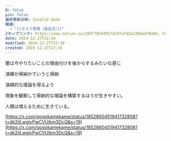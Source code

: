 ```yaml
---
Q: false
pin: false
最終更新日時: Invalid date
関連:
  - "[[タスク管理（過去文）]]"
2ホップリンク: https://www.notion.so/28977054491742dfafd2e2384ad70a66, https://www.notion.so/2d537d7c8e0a43f49f331c492bef06cb, https://www.notion.so/3056553b21e84163b3e0ad162d924b07, https://www.notion.so/37dc6fa32cfe48cdb6ee6c64ce354faa, https://www.notion.so/41422f4a03c24cf2a89d486bcfec9c4c, https://www.notion.so/82e3613c80b848eba1744b3b46afab38, https://www.notion.so/89f7cd78eeb4452f9a5433eb3dfb938e, https://www.notion.so/9a7f1d620a4a491e8f25962f156bf173, https://www.notion.so/a852849e626f4d4c94ecaf6a4d948e52, https://www.notion.so/ada28057937347ad9d67569c826c0d0e, https://www.notion.so/b916c6962c0045b6bea52d8153618b88, https://www.notion.so/cc7b28b1b1a243418417176fa0368377, https://www.notion.so/d7e58f47d072438bbfd016e453e04036, https://www.notion.so/e56fe12eb43448d2b5367dfcc53e046b
date: 2024-12-27T22:34
modified: 2024-12-27T22:34
created: 2024-12-27T22:34
---
```

  

要は今やりたいことの理由付けを後からするみたいな感じ

  

演繹か帰納かでいうと帰納

演繹的な理論を得るより

現象を観察して帰納的な理論を構築するほうが生きやすい。

  

人類は増えるために生きている。

  

[https://x.com/gogokamekame/status/1852860451941732808?t=dk2ijLwglyPwCVUlkm3DcQ&s=19](https://x.com/gogokamekame/status/1852860451941732808?t=dk2ijLwglyPwCVUlkm3DcQ&s=19)